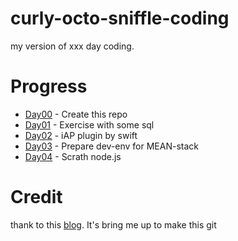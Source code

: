 # curly-octo-sniffle-coding
my version of xxx day coding.
# Progress
+ [Day00](https://github.com/auycro/curly-octo-sniffle-coding/) - Create this repo
+ [Day01](https://github.com/auycro/curly-octo-sniffle-coding/tree/master/Day01) - Exercise with some sql
+ [Day02](https://github.com/auycro/curly-octo-sniffle-coding/tree/master/Day02) - iAP plugin by swift
+ [Day03](https://github.com/auycro/curly-octo-sniffle-coding/tree/master/Day03) - Prepare dev-env for MEAN-stack
+ [Day04](https://github.com/auycro/curly-octo-sniffle-coding/tree/master/Day03) - Scrath node.js

# Credit
thank to this [blog](https://ourcodeblog.com/100daysofcode/). It's bring me up to make this git 
